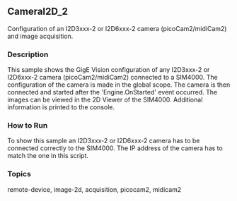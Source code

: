## CameraI2D_2

Configuration of an I2D3xxx-2 or I2D6xxx-2 camera (picoCam2/midiCam2) and image acquisition.

### Description

This sample shows the GigE Vision configuration of any I2D3xxx-2 or I2D6xxx-2 camera (picoCam2/midiCam2) connected to a SIM4000. The configuration of the camera is made in the global scope. The camera is then connected and started after the 'Engine.OnStarted' event occurred. The images can be viewed in the 2D Viewer of the SIM4000. Additional information is printed to the console.

### How to Run

To show this sample an I2D3xxx-2 or I2D6xxx-2 camera has to be connected correctly to the SIM4000.
The IP address of the camera has to match the one in this script.

### Topics

remote-device, image-2d, acquisition, picocam2, midicam2